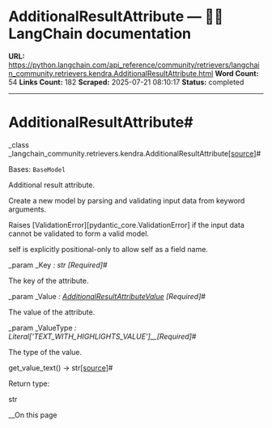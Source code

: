 # AdditionalResultAttribute — 🦜🔗 LangChain  documentation

**URL:** https://python.langchain.com/api_reference/community/retrievers/langchain_community.retrievers.kendra.AdditionalResultAttribute.html
**Word Count:** 54
**Links Count:** 182
**Scraped:** 2025-07-21 08:10:17
**Status:** completed

---

# AdditionalResultAttribute\#

_class _langchain\_community.retrievers.kendra.AdditionalResultAttribute[\[source\]](https://python.langchain.com/api_reference/_modules/langchain_community/retrievers/kendra.html#AdditionalResultAttribute)\#     

Bases: `BaseModel`

Additional result attribute.

Create a new model by parsing and validating input data from keyword arguments.

Raises \[ValidationError\]\[pydantic\_core.ValidationError\] if the input data cannot be validated to form a valid model.

self is explicitly positional-only to allow self as a field name.

_param _Key _: str_ _\[Required\]_\#     

The key of the attribute.

_param _Value _: [AdditionalResultAttributeValue](https://python.langchain.com/api_reference/community/retrievers/langchain_community.retrievers.kendra.AdditionalResultAttributeValue.html#langchain_community.retrievers.kendra.AdditionalResultAttributeValue "langchain_community.retrievers.kendra.AdditionalResultAttributeValue")_ _\[Required\]_\#     

The value of the attribute.

_param _ValueType _: Literal\['TEXT\_WITH\_HIGHLIGHTS\_VALUE'\]__\[Required\]_\#     

The type of the value.

get\_value\_text\(\) → str[\[source\]](https://python.langchain.com/api_reference/_modules/langchain_community/retrievers/kendra.html#AdditionalResultAttribute.get_value_text)\#     

Return type:     

str

__On this page